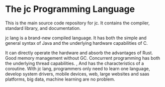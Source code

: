 # The jc Programming Language
This is the main source code repository for jc. It contains the compiler, standard library, and documentation.

jc lang is a brand-new compiled language. It has both the simple and general syntax of Java and the underlying hardware capabilities of C. 

It can directly operate the hardware and absorb the advantages of Rust. Good memory management without GC. Concurrent programming has both the underlying thread capabilities. , And has the characteristics of a coroutine. With jc lang, programmers only need to learn one language, develop system drivers, mobile devices, web, large websites and saas platforms, big data, machine learning are no problem.
